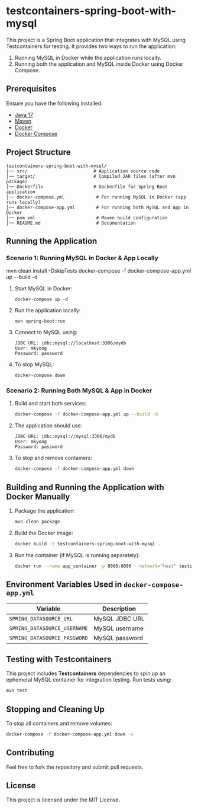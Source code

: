 # testcontainers-spring-boot-with-mysql

This project is a Spring Boot application that integrates with MySQL using Testcontainers for testing. It provides two ways to run the application:
1. Running MySQL in Docker while the application runs locally.
2. Running both the application and MySQL inside Docker using Docker Compose.

## Prerequisites
Ensure you have the following installed:
- [Java 17](https://adoptopenjdk.net/)
- [Maven](https://maven.apache.org/)
- [Docker](https://www.docker.com/)
- [Docker Compose](https://docs.docker.com/compose/install/)

## Project Structure
```
testcontainers-spring-boot-with-mysql/
│── src/                         # Application source code
│── target/                      # Compiled JAR files (after mvn package)
│── Dockerfile                   # Dockerfile for Spring Boot application
│── docker-compose.yml            # For running MySQL in Docker (app runs locally)
│── docker-compose-app.yml        # For running both MySQL and App in Docker
│── pom.xml                       # Maven build configuration
│── README.md                     # Documentation
```

## Running the Application

### **Scenario 1: Running MySQL in Docker & App Locally**
mvn clean install -DskipTests
docker-compose -f docker-compose-app.yml up --build -d

1. Start MySQL in Docker:
   ```
   docker-compose up -d
   ```
2. Run the application locally:
   ```
   mvn spring-boot:run
   ```
3. Connect to MySQL using:
   ```
   JDBC URL: jdbc:mysql://localhost:3306/mydb
   User: mkyong
   Password: password
   ```
4. To stop MySQL:
   ```sh
   docker-compose down
   ```

### **Scenario 2: Running Both MySQL & App in Docker**
1. Build and start both services:
   ```sh
   docker-compose -f docker-compose-app.yml up --build -d
   ```
2. The application should use:
   ```
   JDBC URL: jdbc:mysql://mysql:3306/mydb
   User: mkyong
   Password: password
   ```
3. To stop and remove containers:
   ```sh
   docker-compose -f docker-compose-app.yml down
   ```

## **Building and Running the Application with Docker Manually**
1. Package the application:
   ```sh
   mvn clean package
   ```
2. Build the Docker image:
   ```sh
   docker build -t testcontainers-spring-boot-with-mysql .
   ```
3. Run the container (if MySQL is running separately):
   ```sh
   docker run --name app_container -p 8080:8080 --network="host" testcontainers-spring-boot-with-mysql
   ```

## **Environment Variables Used in `docker-compose-app.yml`**
| Variable | Description |
|----------|-------------|
| `SPRING_DATASOURCE_URL` | MySQL JDBC URL |
| `SPRING_DATASOURCE_USERNAME` | MySQL username |
| `SPRING_DATASOURCE_PASSWORD` | MySQL password |

## **Testing with Testcontainers**
This project includes **Testcontainers** dependencies to spin up an ephemeral MySQL container for integration testing.
Run tests using:
```sh
mvn test
```

## **Stopping and Cleaning Up**
To stop all containers and remove volumes:
```sh
docker-compose -f docker-compose-app.yml down -v
```

## **Contributing**
Feel free to fork the repository and submit pull requests.

## **License**
This project is licensed under the MIT License.

